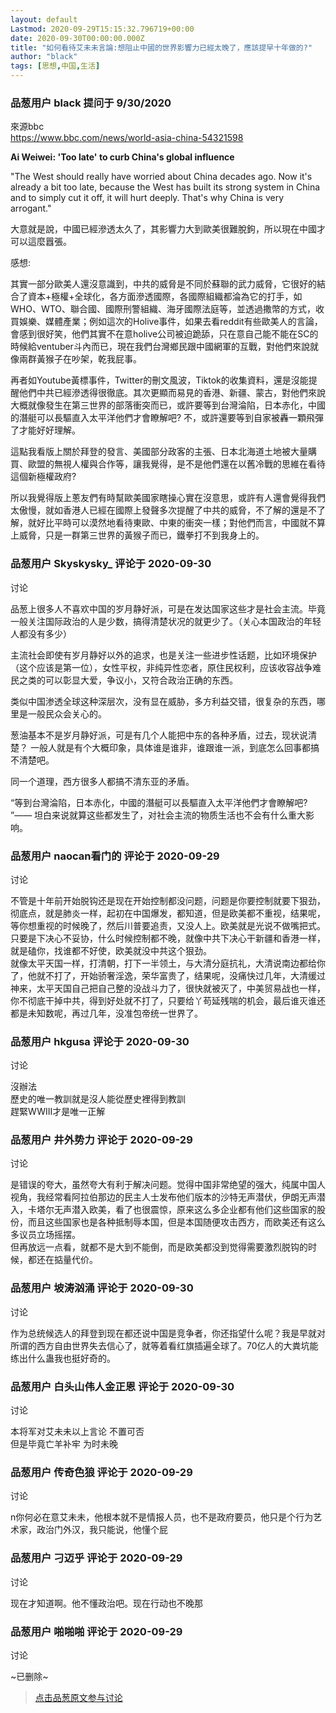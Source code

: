 ```yaml
---
layout: default
Lastmod: 2020-09-29T15:15:32.796719+00:00
date: 2020-09-30T00:00:00.000Z
title: "如何看待艾未未言論:想阻止中國的世界影響力已經太晚了，應該提早十年做的?"
author: "black"
tags: [思想,中国,生活]
---
```



### 品葱用户 **black** 提问于 9/30/2020
    
來源bbc  
https://www.bbc.com/news/world-asia-china-54321598  
  
**Ai Weiwei: 'Too late' to curb China's global influence**  
  
"The West should really have worried about China decades ago. Now it's already a bit too late, because the West has built its strong system in China and to simply cut it off, it will hurt deeply. That's why China is very arrogant."  
  
大意就是說，中國已經滲透太久了，其影響力大到歐美很難脫鉤，所以現在中國才可以這麼囂張。  
  
感想:   
  
其實一部分歐美人還沒意識到，中共的威脅是不同於蘇聯的武力威脅，它很好的結合了資本+極權+全球化，各方面滲透國際，各國際組織都淪為它的打手，如WHO、WTO、聯合國、國際刑警組織、海牙國際法庭等，並透過撒幣的方式，收買娛樂、媒體產業；例如這次的Holive事件，如果去看reddit有些歐美人的言論，會感到很好笑，他們其實不在意holive公司被迫跪舔，只在意自己能不能在SC的時候給ventuber斗內而已，現在我們台灣鄉民跟中國網軍的互戰，對他們來說就像兩群黃猴子在吵架，乾我屁事。  
  
再者如Youtube黃標事件，Twitter的刪文風波，Tiktok的收集資料，還是沒能提醒他們中共已經滲透得很徹底。其次更顯而易見的香港、新疆、蒙古，對他們來說大概就像發生在第三世界的部落衝突而已，或許要等到台灣淪陷，日本赤化，中國的潛艇可以長驅直入太平洋他們才會瞭解吧? 不，或許還要等到自家被轟一顆飛彈了才能好好理解。  
  
這點我看版上關於拜登的發言、美國部分政客的主張、日本北海道土地被大量購買、歐盟的無視人權與合作等，讓我覺得，是不是他們還在以舊冷戰的思維在看待這個新極權政府?  
  
所以我覺得版上蔥友們有時幫歐美國家瞎操心實在沒意思，或許有人還會覺得我們太傲慢，就如香港人已經在國際上發聲多次提醒了中共的威脅，不了解的還是不了解，就好比平時可以漠然地看待東歐、中東的衝突一樣；對他們而言，中國就不算上威脅，只是一群第三世界的黃猴子而已，鐵拳打不到我身上的。
    
                

### 品葱用户 **Skyskysky_** 评论于 2020-09-30
讨论

        
品葱上很多人不喜欢中国的岁月静好派，可是在发达国家这些才是社会主流。毕竟一般关注国际政治的人是少数，搞得清楚状况的就更少了。（关心本国政治的年轻人都没有多少）  
  
主流社会即使有岁月静好以外的追求，也是关注一些进步性话题，比如环境保护（这个应该是第一位），女性平权，非纯异性恋者，原住民权利，应该收容战争难民之类的可以彰显大爱，争议小，又符合政治正确的东西。  
  
类似中国渗透全球这种深层次，没有显在威胁，多方利益交错，很复杂的东西，哪里是一般民众会关心的。  
  
葱油基本不是岁月静好派，可是有几个人能把中东的各种矛盾，过去，现状说清楚？ 一般人就是有个大概印象，具体谁是谁非，谁跟谁一派，到底怎么回事都搞不清楚吧。  
  
同一个道理，西方很多人都搞不清东亚的矛盾。  
  
“等到台灣淪陷，日本赤化，中國的潛艇可以長驅直入太平洋他們才會瞭解吧? ”—— 坦白来说就算这些都发生了，对社会主流的物质生活也不会有什么重大影响。
        
                

### 品葱用户 **naocan看门的** 评论于 2020-09-29
讨论

        
不管是十年前开始脱钩还是现在开始控制都没问题，问题是你要控制就要下狠劲，彻底点，就是肺炎一样，起初在中国爆发，都知道，但是欧美都不重视，结果呢，等你想重视的时候晚了，然后川普要追责，又没人上。欧美就是光说不做嘴把式。只要是下决心不妥协，什么时候控制都不晚，就像中共下决心干新疆和香港一样，就是磕你，找谁都不好使，欧美就没中共这个狠劲。  
就像太平天国一样，打清朝，打下一半领土，与大清分庭抗礼，大清说南边都给你了，他就不打了，开始骄奢淫逸，荣华富贵了，结果呢，没痛快过几年，大清缓过神来，太平天国自己把自己整的没战斗力了，很快就被灭了，中美贸易战也一样，你不彻底干掉中共，得到好处就不打了，只要给丫苟延残喘的机会，最后谁灭谁还都是未知数呢，再过几年，没准包帝统一世界了。
        
                

### 品葱用户 **hkgusa** 评论于 2020-09-30
讨论

        
沒辦法  
歷史的唯一教訓就是沒人能從歷史裡得到教訓  
趕緊WWIII才是唯一正解
        
                

### 品葱用户 **井外势力** 评论于 2020-09-29
讨论

        
是错误的夸大，虽然夸大有利于解决问题。觉得中国非常绝望的强大，纯属中国人视角，我经常看阿拉伯那边的民主人士发布他们版本的沙特无声潜伏，伊朗无声潜入，卡塔尔无声潜入欧美，看了也很震惊，原来这么多企业都有他们这些国家的股份，而且这些国家也是各种抵制辱本国，但是本国随便攻击西方，而欧美还有这么多议员立场摇摆。  
但再放远一点看，就都不是大到不能倒，而是欧美都没到觉得需要激烈脱钩的时候，都还在掂量代价。
        
                

### 品葱用户 **坡涛汹涌** 评论于 2020-09-30
讨论

        
作为总统候选人的拜登到现在都还说中国是竞争者，你还指望什么呢？我是早就对所谓的西方自由世界失去信心了，就等着看红旗插遍全球了。70亿人的大粪坑能练出什么蛊我也挺好奇的。
        
                

### 品葱用户 **白头山伟人金正恩** 评论于 2020-09-30
讨论

        
本将军对艾未未以上言论 不置可否  
但是毕竟亡羊补牢 为时未晚
        
                

### 品葱用户 **传奇色狼** 评论于 2020-09-29
讨论

        
n你何必在意艾未未，他根本就不是情报人员，也不是政府要员，他只是个行为艺术家，政治门外汉，我只能说，他懂个屁
        
                

### 品葱用户 **刁迈乎** 评论于 2020-09-29
讨论

        
现在才知道啊。他不懂政治吧。现在行动也不晚那
        
                

### 品葱用户 **啪啪啪** 评论于 2020-09-29
讨论

        
~已删除~
        
                





> [点击品葱原文参与讨论](https://pincong.rocks/question/31588)


